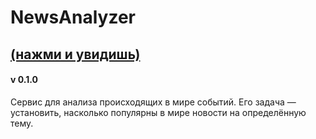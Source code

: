 # NewsAnalyzer
## [(нажми и увидишь)](https://a9052681569.github.io/NewsAnalyzer/)
#### v 0.1.0
Сервис для анализа происходящих в мире событий. Его задача — установить, насколько популярны в мире новости на определённую тему.
